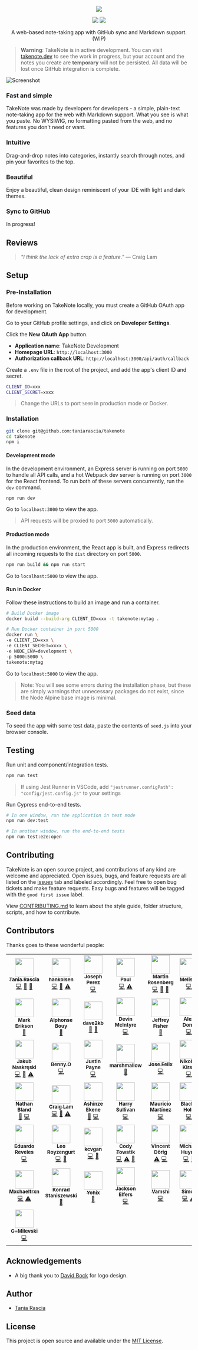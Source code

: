 <p align="center">
  <img src="./assets/logo.png">
</p>

<p align="center">
 <img src="https://img.shields.io/badge/License-MIT-blue.svg">
   <a href="https://travis-ci.org/taniarascia/takenote"><img src="https://travis-ci.org/taniarascia/takenote.svg?branch=master"></a>
</p>

<p align="center">A web-based note-taking app with GitHub sync and Markdown support. (WIP)</p>

> **Warning**: TakeNote is in active development. You can visit [takenote.dev](https://takenote.dev) to see the work in progress, but your account and the notes you create are **temporary** will not be persisted. All data will be lost once GitHub integration is complete.

![Screenshot](./assets/screenshot-light.png)

### Fast and simple

TakeNote was made by developers for developers - a simple, plain-text note-taking app for the web with Markdown support. What you see is what you paste. No WYSIWIG, no formatting pasted from the web, and no features you don't need or want.

### Intuitive

Drag-and-drop notes into categories, instantly search through notes, and pin your favorites to the top.

### Beautiful

Enjoy a beautiful, clean design reminiscent of your IDE with light and dark themes.

### Sync to GitHub

In progress!

## Reviews

> _"I think the lack of extra crap is a feature."_ — Craig Lam

## Setup

### Pre-Installation

Before working on TakeNote locally, you must create a GitHub OAuth app for development.

Go to your GitHub profile settings, and click on **Developer Settings**.

Click the **New OAuth App** button.

- **Application name**: TakeNote Development
- **Homepage URL**: `http://localhost:3000`
- **Authorization callback URL**: `http://localhost:3000/api/auth/callback`

Create a `.env` file in the root of the project, and add the app's client ID and secret.

```bash
CLIENT_ID=xxx
CLIENT_SECRET=xxxx
```

> Change the URLs to port `5000` in production mode or Docker.

### Installation

```bash
git clone git@github.com:taniarascia/takenote
cd takenote
npm i
```

#### Development mode

In the development environment, an Express server is running on port `5000` to handle all API calls, and a hot Webpack dev server is running on port `3000` for the React frontend. To run both of these servers concurrently, run the `dev` command.

```bash
npm run dev
```

Go to `localhost:3000` to view the app.

> API requests will be proxied to port `5000` automatically.

#### Production mode

In the production environment, the React app is built, and Express redirects all incoming requests to the `dist` directory on port `5000`.

```bash
npm run build && npm run start
```

Go to `localhost:5000` to view the app.

#### Run in Docker

Follow these instructions to build an image and run a container.

```bash
# Build Docker image
docker build --build-arg CLIENT_ID=xxx -t takenote:mytag .

# Run Docker container in port 5000
docker run \
-e CLIENT_ID=xxx \
-e CLIENT_SECRET=xxxx \
-e NODE_ENV=development \
-p 5000:5000 \
takenote:mytag
```

Go to `localhost:5000` to view the app.

> Note: You will see some errors during the installation phase, but these are simply warnings that unnecessary packages do not exist, since the Node Alpine base image is minimal.

### Seed data

To seed the app with some test data, paste the contents of `seed.js` into your browser console.

## Testing

Run unit and component/integration tests.

```bash
npm run test
```

> If using Jest Runner in VSCode, add `"jestrunner.configPath": "config/jest.config.js"` to your settings

Run Cypress end-to-end tests.

```bash
# In one window, run the application in test mode
npm run dev:test

# In another window, run the end-to-end tests
npm run test:e2e:open
```

## Contributing

TakeNote is an open source project, and contributions of any kind are welcome and appreciated. Open issues, bugs, and feature requests are all listed on the [issues](https://github.com/taniarascia/takenote/issues) tab and labeled accordingly. Feel free to open bug tickets and make feature requests. Easy bugs and features will be tagged with the `good first issue` label.

View [CONTRIBUTING.md](CONTRIBUTING.md) to learn about the style guide, folder structure, scripts, and how to contribute.

## Contributors

Thanks goes to these wonderful people:

<!-- ALL-CONTRIBUTORS-LIST:START - Do not remove or modify this section -->
<!-- prettier-ignore-start -->
<!-- markdownlint-disable -->
<table>
  <tr>
    <td align="center"><a href="https://www.taniarascia.com"><img src="https://avatars3.githubusercontent.com/u/11951801?v=4" width="50px;" alt=""/><br /><sub><b>Tania Rascia</b></sub></a><br /><a href="https://github.com/taniarascia/takenote/commits?author=taniarascia" title="Code">💻</a> <a href="#ideas-taniarascia" title="Ideas, Planning, & Feedback">🤔</a> <a href="https://github.com/taniarascia/takenote/issues?q=author%3Ataniarascia" title="Bug reports">🐛</a></td>
    <td align="center"><a href="https://github.com/hankolsen"><img src="https://avatars3.githubusercontent.com/u/1008390?v=4" width="50px;" alt=""/><br /><sub><b>hankolsen</b></sub></a><br /><a href="https://github.com/taniarascia/takenote/commits?author=hankolsen" title="Code">💻</a> <a href="https://github.com/taniarascia/takenote/issues?q=author%3Ahankolsen" title="Bug reports">🐛</a> <a href="https://github.com/taniarascia/takenote/commits?author=hankolsen" title="Tests">⚠️</a></td>
    <td align="center"><a href="https://github.com/joseph-perez"><img src="https://avatars0.githubusercontent.com/u/7772649?v=4" width="50px;" alt=""/><br /><sub><b>Joseph Perez</b></sub></a><br /><a href="https://github.com/taniarascia/takenote/commits?author=joseph-perez" title="Code">💻</a></td>
    <td align="center"><a href="https://cutting.scot"><img src="https://avatars0.githubusercontent.com/u/118328?v=4" width="50px;" alt=""/><br /><sub><b>Paul</b></sub></a><br /><a href="https://github.com/taniarascia/takenote/commits?author=dagda1" title="Code">💻</a> <a href="https://github.com/taniarascia/takenote/commits?author=dagda1" title="Tests">⚠️</a></td>
    <td align="center"><a href="https://martinbrosenberg.com/"><img src="https://avatars2.githubusercontent.com/u/2382147?v=4" width="50px;" alt=""/><br /><sub><b>Martin Rosenberg</b></sub></a><br /><a href="https://github.com/taniarascia/takenote/commits?author=MartinRosenberg" title="Code">💻</a> <a href="https://github.com/taniarascia/takenote/issues?q=author%3AMartinRosenberg" title="Bug reports">🐛</a> <a href="#maintenance-MartinRosenberg" title="Maintenance">🚧</a></td>
    <td align="center"><a href="http://codepen.io/meowwwls"><img src="https://avatars3.githubusercontent.com/u/16426195?v=4" width="50px;" alt=""/><br /><sub><b>Melissa</b></sub></a><br /><a href="https://github.com/taniarascia/takenote/commits?author=meowwwls" title="Code">💻</a></td>
    <td align="center"><a href="https://github.com/jjtowle"><img src="https://avatars0.githubusercontent.com/u/41359068?v=4" width="50px;" alt=""/><br /><sub><b>Jason Towle</b></sub></a><br /><a href="https://github.com/taniarascia/takenote/commits?author=jjtowle" title="Code">💻</a></td>
  </tr>
  <tr>
    <td align="center"><a href="http://blog.isquaredsoftware.com"><img src="https://avatars1.githubusercontent.com/u/1128784?v=4" width="50px;" alt=""/><br /><sub><b>Mark Erikson</b></sub></a><br /><a href="#ideas-markerikson" title="Ideas, Planning, & Feedback">🤔</a></td>
    <td align="center"><a href="http://www.alphonsebouy.fr"><img src="https://avatars2.githubusercontent.com/u/32797759?v=4" width="50px;" alt=""/><br /><sub><b>Alphonse Bouy</b></sub></a><br /><a href="https://github.com/taniarascia/takenote/issues?q=author%3Aalphonseb" title="Bug reports">🐛</a></td>
    <td align="center"><a href="https://github.com/dave2kb"><img src="https://avatars1.githubusercontent.com/u/30696030?v=4" width="50px;" alt=""/><br /><sub><b>dave2kb</b></sub></a><br /><a href="#design-dave2kb" title="Design">🎨</a> <a href="#ideas-dave2kb" title="Ideas, Planning, & Feedback">🤔</a></td>
    <td align="center"><a href="https://github.com/Dantaro"><img src="https://avatars3.githubusercontent.com/u/2750903?v=4" width="50px;" alt=""/><br /><sub><b>Devin McIntyre</b></sub></a><br /><a href="https://github.com/taniarascia/takenote/commits?author=Dantaro" title="Code">💻</a></td>
    <td align="center"><a href="http://slofish.io"><img src="https://avatars0.githubusercontent.com/u/1240484?v=4" width="50px;" alt=""/><br /><sub><b>Jeffrey Fisher</b></sub></a><br /><a href="https://github.com/taniarascia/takenote/issues?q=author%3Ajeffslofish" title="Bug reports">🐛</a></td>
    <td align="center"><a href="https://github.com/dong-alex"><img src="https://avatars2.githubusercontent.com/u/23242741?v=4" width="50px;" alt=""/><br /><sub><b>Alex Dong</b></sub></a><br /><a href="https://github.com/taniarascia/takenote/commits?author=dong-alex" title="Code">💻</a></td>
    <td align="center"><a href="https://github.com/Publicker"><img src="https://avatars2.githubusercontent.com/u/52673485?v=4" width="50px;" alt=""/><br /><sub><b>Publicker</b></sub></a><br /><a href="https://github.com/taniarascia/takenote/commits?author=Publicker" title="Code">💻</a></td>
  </tr>
  <tr>
    <td align="center"><a href="https://github.com/kleyu"><img src="https://avatars2.githubusercontent.com/u/36169811?v=4" width="50px;" alt=""/><br /><sub><b>Jakub Naskręski</b></sub></a><br /><a href="https://github.com/taniarascia/takenote/commits?author=kleyu" title="Code">💻</a> <a href="https://github.com/taniarascia/takenote/issues?q=author%3Akleyu" title="Bug reports">🐛</a> <a href="https://github.com/taniarascia/takenote/commits?author=kleyu" title="Tests">⚠️</a></td>
    <td align="center"><a href="https://opw0011.github.io/"><img src="https://avatars2.githubusercontent.com/u/10897048?v=4" width="50px;" alt=""/><br /><sub><b>Benny O</b></sub></a><br /><a href="https://github.com/taniarascia/takenote/commits?author=opw0011" title="Code">💻</a></td>
    <td align="center"><a href="https://github.com/justDOindev"><img src="https://avatars3.githubusercontent.com/u/44042682?v=4" width="50px;" alt=""/><br /><sub><b>Justin Payne</b></sub></a><br /><a href="https://github.com/taniarascia/takenote/commits?author=justDOindev" title="Code">💻</a></td>
    <td align="center"><a href="https://yikjin.github.io"><img src="https://avatars2.githubusercontent.com/u/34995304?v=4" width="50px;" alt=""/><br /><sub><b>marshmallow</b></sub></a><br /><a href="#maintenance-yikjin" title="Maintenance">🚧</a></td>
    <td align="center"><a href="http://jfelix.info"><img src="https://avatars2.githubusercontent.com/u/21092519?v=4" width="50px;" alt=""/><br /><sub><b>Jose Felix </b></sub></a><br /><a href="https://github.com/taniarascia/takenote/commits?author=Jfelix61" title="Code">💻</a></td>
    <td align="center"><a href="https://xboston.dev"><img src="https://avatars1.githubusercontent.com/u/201306?v=4" width="50px;" alt=""/><br /><sub><b>Nikolay Kirsh</b></sub></a><br /><a href="https://github.com/taniarascia/takenote/commits?author=xboston" title="Code">💻</a></td>
    <td align="center"><a href="https://github.com/Mudassar045"><img src="https://avatars0.githubusercontent.com/u/24487349?v=4" width="50px;" alt=""/><br /><sub><b>Mudassar Ali</b></sub></a><br /><a href="https://github.com/taniarascia/takenote/commits?author=Mudassar045" title="Code">💻</a></td>
  </tr>
  <tr>
    <td align="center"><a href="https://nathanbland.github.io/"><img src="https://avatars1.githubusercontent.com/u/926111?v=4" width="50px;" alt=""/><br /><sub><b>Nathan Bland</b></sub></a><br /><a href="https://github.com/taniarascia/takenote/issues?q=author%3ANathanBland" title="Bug reports">🐛</a> <a href="https://github.com/taniarascia/takenote/commits?author=NathanBland" title="Code">💻</a></td>
    <td align="center"><a href="http://craiglam.com"><img src="https://avatars1.githubusercontent.com/u/8170456?v=4" width="50px;" alt=""/><br /><sub><b>Craig Lam</b></sub></a><br /><a href="https://github.com/taniarascia/takenote/commits?author=siliconeidolon" title="Code">💻</a> <a href="https://github.com/taniarascia/takenote/issues?q=author%3Asiliconeidolon" title="Bug reports">🐛</a> <a href="https://github.com/taniarascia/takenote/commits?author=siliconeidolon" title="Tests">⚠️</a></td>
    <td align="center"><a href="https://twitter.com/ashinzekene"><img src="https://avatars2.githubusercontent.com/u/20991583?v=4" width="50px;" alt=""/><br /><sub><b>Ashinze Ekene</b></sub></a><br /><a href="https://github.com/taniarascia/takenote/issues?q=author%3Aashinzekene" title="Bug reports">🐛</a> <a href="https://github.com/taniarascia/takenote/commits?author=ashinzekene" title="Code">💻</a></td>
    <td align="center"><a href="https://adityasriram.ga"><img src="https://avatars0.githubusercontent.com/u/38230536?v=4" width="50px;" alt=""/><br /><sub><b>Harry Sullivan</b></sub></a><br /><a href="https://github.com/taniarascia/takenote/commits?author=harrySullivan" title="Code">💻</a></td>
    <td align="center"><a href="https://github.com/moudev"><img src="https://avatars2.githubusercontent.com/u/13499566?v=4" width="50px;" alt=""/><br /><sub><b>Mauricio Martínez</b></sub></a><br /><a href="https://github.com/taniarascia/takenote/commits?author=moudev" title="Code">💻</a></td>
    <td align="center"><a href="http://www.bugs.cc/"><img src="https://avatars0.githubusercontent.com/u/8198408?v=4" width="50px;" alt=""/><br /><sub><b>Black-Hole</b></sub></a><br /><a href="https://github.com/taniarascia/takenote/commits?author=BlackHole1" title="Code">💻</a></td>
    <td align="center"><a href="https://zogan.de/"><img src="https://avatars0.githubusercontent.com/u/122564?v=4" width="50px;" alt=""/><br /><sub><b>Frank Blendinger</b></sub></a><br /><a href="https://github.com/taniarascia/takenote/commits?author=yogan" title="Code">💻</a></td>
  </tr>
  <tr>
    <td align="center"><a href="https://www.osiux.ws"><img src="https://avatars2.githubusercontent.com/u/204463?v=4" width="50px;" alt=""/><br /><sub><b>Eduardo Reveles</b></sub></a><br /><a href="https://github.com/taniarascia/takenote/commits?author=osiux" title="Code">💻</a></td>
    <td align="center"><a href="https://github.com/leofrozenyogurt"><img src="https://avatars2.githubusercontent.com/u/2198384?v=4" width="50px;" alt=""/><br /><sub><b>Leo Royzengurt</b></sub></a><br /><a href="https://github.com/taniarascia/takenote/commits?author=leofrozenyogurt" title="Code">💻</a> <a href="https://github.com/taniarascia/takenote/issues?q=author%3Aleofrozenyogurt" title="Bug reports">🐛</a></td>
    <td align="center"><a href="https://github.com/kcvgan"><img src="https://avatars1.githubusercontent.com/u/13578888?v=4" width="50px;" alt=""/><br /><sub><b>kcvgan</b></sub></a><br /><a href="https://github.com/taniarascia/takenote/commits?author=kcvgan" title="Code">💻</a> <a href="https://github.com/taniarascia/takenote/issues?q=author%3Akcvgan" title="Bug reports">🐛</a></td>
    <td align="center"><a href="https://github.com/codytowstik"><img src="https://avatars1.githubusercontent.com/u/10625608?v=4" width="50px;" alt=""/><br /><sub><b>Cody Towstik</b></sub></a><br /><a href="https://github.com/taniarascia/takenote/commits?author=codytowstik" title="Code">💻</a> <a href="https://github.com/taniarascia/takenote/commits?author=codytowstik" title="Tests">⚠️</a> <a href="https://github.com/taniarascia/takenote/issues?q=author%3Acodytowstik" title="Bug reports">🐛</a></td>
    <td align="center"><a href="https://github.com/vincentdoerig"><img src="https://avatars3.githubusercontent.com/u/24668338?v=4" width="50px;" alt=""/><br /><sub><b>Vincent Dörig</b></sub></a><br /><a href="https://github.com/taniarascia/takenote/commits?author=vincentdoerig" title="Tests">⚠️</a> <a href="https://github.com/taniarascia/takenote/commits?author=vincentdoerig" title="Code">💻</a></td>
    <td align="center"><a href="https://github.com/miqh"><img src="https://avatars3.githubusercontent.com/u/43751307?v=4" width="50px;" alt=""/><br /><sub><b>Michael Huynh</b></sub></a><br /><a href="https://github.com/taniarascia/takenote/commits?author=miqh" title="Code">💻</a> <a href="https://github.com/taniarascia/takenote/issues?q=author%3Amiqh" title="Bug reports">🐛</a></td>
    <td align="center"><a href="https://github.com/code128"><img src="https://avatars0.githubusercontent.com/u/43435?v=4" width="50px;" alt=""/><br /><sub><b>Joshua Bloom</b></sub></a><br /><a href="https://github.com/taniarascia/takenote/commits?author=code128" title="Code">💻</a></td>
  </tr>
  <tr>
    <td align="center"><a href="https://github.com/Mxchaeltrxn"><img src="https://avatars3.githubusercontent.com/u/34886045?v=4" width="50px;" alt=""/><br /><sub><b>Mxchaeltrxn</b></sub></a><br /><a href="https://github.com/taniarascia/takenote/commits?author=Mxchaeltrxn" title="Code">💻</a> <a href="https://github.com/taniarascia/takenote/commits?author=Mxchaeltrxn" title="Tests">⚠️</a></td>
    <td align="center"><a href="https://konradstaniszewski.com"><img src="https://avatars2.githubusercontent.com/u/38778413?v=4" width="50px;" alt=""/><br /><sub><b>Konrad Staniszewski</b></sub></a><br /><a href="https://github.com/taniarascia/takenote/commits?author=KonradStanski" title="Documentation">📖</a></td>
    <td align="center"><a href="https://github.com/yohix"><img src="https://avatars3.githubusercontent.com/u/61746440?v=4" width="50px;" alt=""/><br /><sub><b>Yohix</b></sub></a><br /><a href="#maintenance-yohix" title="Maintenance">🚧</a></td>
    <td align="center"><a href="https://github.com/jackson-elfers"><img src="https://avatars1.githubusercontent.com/u/55408089?v=4" width="50px;" alt=""/><br /><sub><b>Jackson Elfers</b></sub></a><br /><a href="https://github.com/taniarascia/takenote/commits?author=jackson-elfers" title="Code">💻</a></td>
    <td align="center"><a href="https://github.com/vamshi-tg"><img src="https://avatars2.githubusercontent.com/u/32225088?v=4" width="50px;" alt=""/><br /><sub><b>Vamshi</b></sub></a><br /><a href="https://github.com/taniarascia/takenote/commits?author=vamshi-tg" title="Code">💻</a></td>
    <td align="center"><a href="https://github.com/pavlakissimos"><img src="https://avatars1.githubusercontent.com/u/19609475?v=4" width="50px;" alt=""/><br /><sub><b>Simos</b></sub></a><br /><a href="https://github.com/taniarascia/takenote/commits?author=pavlakissimos" title="Code">💻</a> <a href="https://github.com/taniarascia/takenote/commits?author=pavlakissimos" title="Tests">⚠️</a></td>
    <td align="center"><a href="https://github.com/ggonza89"><img src="https://avatars0.githubusercontent.com/u/5530647?v=4" width="50px;" alt=""/><br /><sub><b>Yankee</b></sub></a><br /><a href="https://github.com/taniarascia/takenote/commits?author=ggonza89" title="Code">💻</a> <a href="#ideas-ggonza89" title="Ideas, Planning, & Feedback">🤔</a> <a href="https://github.com/taniarascia/takenote/commits?author=ggonza89" title="Tests">⚠️</a></td>
  </tr>
  <tr>
    <td align="center"><a href="https://github.com/G-Milevski"><img src="https://avatars2.githubusercontent.com/u/25174255?v=4" width="50px;" alt=""/><br /><sub><b>G-Milevski</b></sub></a><br /><a href="https://github.com/taniarascia/takenote/commits?author=G-Milevski" title="Code">💻</a></td>
  </tr>
</table>

<!-- markdownlint-enable -->
<!-- prettier-ignore-end -->
<!-- ALL-CONTRIBUTORS-LIST:END -->

## Acknowledgements

- A big thank you to [David Bock](https://dkbock.com/) for logo design.

## Author

- [Tania Rascia](https://www.taniarascia.com)

## License

This project is open source and available under the [MIT License](LICENSE).

